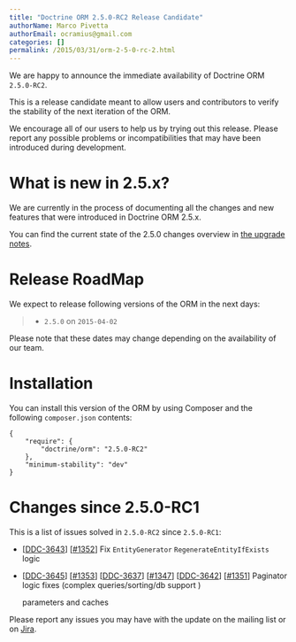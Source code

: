 ```yaml
---
title: "Doctrine ORM 2.5.0-RC2 Release Candidate"
authorName: Marco Pivetta
authorEmail: ocramius@gmail.com
categories: []
permalink: /2015/03/31/orm-2-5-0-rc-2.html
---
```

We are happy to announce the immediate availability of Doctrine ORM
`2.5.0-RC2`.

This is a release candidate meant to allow users and contributors to
verify the stability of the next iteration of the ORM.

We encourage all of our users to help us by trying out this release.
Please report any possible problems or incompatibilities that may have
been introduced during development.

What is new in 2.5.x?
=====================

We are currently in the process of documenting all the changes and new
features that were introduced in Doctrine ORM 2.5.x.

You can find the current state of the 2.5.0 changes overview in [the
upgrade
notes](http://docs.doctrine-project.org/en/latest/changelog/migration_2_5.html).

Release RoadMap
===============

We expect to release following versions of the ORM in the next days:

> -   `2.5.0` on `2015-04-02`

Please note that these dates may change depending on the availability of
our team.

Installation
============

You can install this version of the ORM by using Composer and the
following `composer.json` contents:

~~~~ {.sourceCode .json}
{
    "require": {
        "doctrine/orm": "2.5.0-RC2"
    },
    "minimum-stability": "dev"
}
~~~~

Changes since 2.5.0-RC1
=======================

This is a list of issues solved in `2.5.0-RC2` since `2.5.0-RC1`:

-   [[DDC-3643](https://github.com/doctrine/orm/issues/4471)]
    [[#1352](https://github.com/doctrine/doctrine2/pull/1352)] Fix
    `EntityGenerator` `RegenerateEntityIfExists` logic
-   [[DDC-3645](https://github.com/doctrine/orm/issues/4473)]
    [[\#1353](https://github.com/doctrine/doctrine2/pull/1353)]
    [[DDC-3637](https://github.com/doctrine/orm/issues/4464)]
    [[\#1347](https://github.com/doctrine/doctrine2/pull/1347)]
    [[DDC-3642](https://github.com/doctrine/orm/issues/4470)]
    [[\#1351](https://github.com/doctrine/doctrine2/pull/1351)]
    Paginator logic fixes (complex queries/sorting/db support )

    parameters and caches

Please report any issues you may have with the update on the mailing
list or on [Jira](http://www.doctrine-project.org/jira/browse/DDC).
